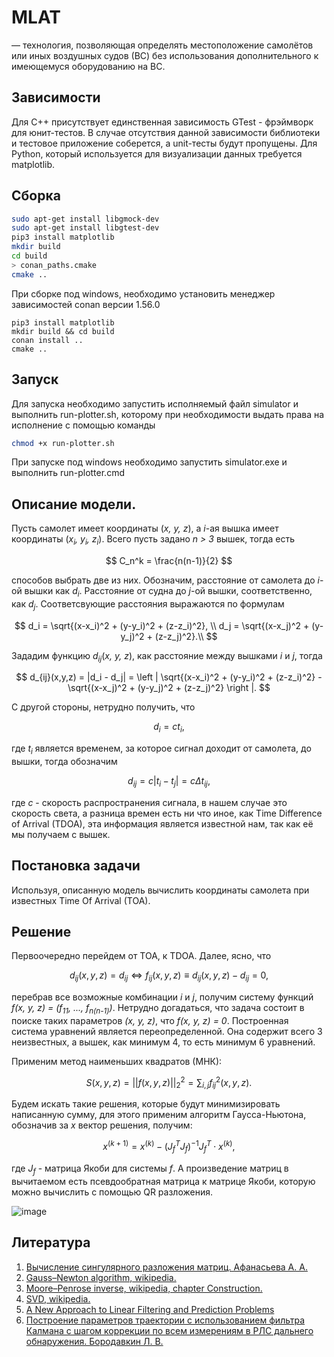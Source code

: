 # MLAT
— технология, позволяющая определять местоположение самолётов или иных воздушных судов (ВС) без использования дополнительного к имеющемуся оборудованию на ВС.
## Зависимости
Для С++ присутствует единственная зависимость GTest - фрэймворк для юнит-тестов. В случае отсутствия данной зависимости библиотеки и тестовое приложение соберется, а unit-тесты будут пропущены. Для Python, который используется для визуализации данных требуется matplotlib. 
## Сборка
```bash
sudo apt-get install libgmock-dev
sudo apt-get install libgtest-dev
pip3 install matplotlib
mkdir build
cd build
> conan_paths.cmake
cmake ..
```
При сборке под windows, необходимо установить менеджер зависимостей conan версии 1.56.0
```
pip3 install matplotlib
mkdir build && cd build
conan install ..
cmake ..
```
## Запуск
Для запуска необходимо запустить исполняемый файл simulator и выполнить run-plotter.sh, которому при необходимости выдать права на исполнение с помощью команды 
```bash
chmod +x run-plotter.sh
```
При запуске под windows необходимо запустить simulator.exe и выполнить run-plotter.cmd

## Описание модели.
Пусть самолет имеет координаты (*x, y, z*), а *i*-aя вышка имеет координаты (*x<sub>i</sub>, y<sub>i</sub>, z<sub>i</sub>*). Всего пусть задано *n > 3* вышек, тогда есть 

$$ 
  C_n^k = \frac{n(n-1)}{2} 
$$

способов выбрать две из них. Обозначим, расстояние от самолета до *i*-ой вышки как *d<sub>i</sub>*. Расстояние от судна до *j*-ой вышки, соответственно, как 
*d<sub>j</sub>*. Соответсвующие расстояния выражаются по формулам

$$
d_i = \sqrt{(x-x_i)^2 + (y-y_i)^2 + (z-z_i)^2}, \\ 
d_j = \sqrt{(x-x_j)^2 + (y-y_j)^2 + (z-z_j)^2}.\\
$$

Зададим функцию *d*<sub>*ij*</sub>(*x, y, z*), как расстояние между вышками *i* и *j*, тогда

$$
d_{ij}(x,y,z) = |d_i - d_j| = \left | \sqrt{(x-x_i)^2 + (y-y_i)^2 + (z-z_i)^2} - \sqrt{(x-x_j)^2 + (y-y_j)^2 + (z-z_j)^2} \right |.
$$

С другой стороны, нетрудно получить, что

$$
d_i = ct_i,
$$

где *t<sub>i<sub>* является временем, за которое сигнал доходит от самолета, до вышки, тогда обозначим 

$$
  d_{ij} = c|t_i - t_j| = c\Delta t_{ij}, 
$$

где *c* - скорость распространения сигнала, в нашем случае это скорость света, а разница времен есть ни что иное, как Time Difference of Arrival (TDOA), эта информация является известной нам, так как её мы получаем с вышек.
## Постановка задачи
Используя, описанную модель вычислить координаты самолета при известных Time Of Arrival (TOA).
## Решение
Первоочередно перейдем от TOA, к TDOA. Далее, ясно, что

$$
d_{ij}(x,y,z) = d_{ij} \Leftrightarrow f_{ij}(x,y,z) \equiv d_{ij}(x,y,z) - d_{ij} = 0,
$$

перебрав все возможные комбинации *i* и *j*, получим систему функций *f(x, y, z) = (f<sub>11</sub>, ..., f<sub>n(n-1)</sub>)*. Нетрудно догадаться, что задача состоит в поиске таких параметров *(x, y, z)*, что *f(x, y, z) = 0*. Построенная система уравнений является переопределенной. Она содержит всего 3 неизвестных, а вышек, как минимум 4, то есть минимум 6 уравнений. 

Применим метод наименьших квадратов (МНК):

$$
S(x,y,z) = \left | \left | f(x,y,z) \right | \right | _2^2 = \sum_{i,j}f_{ij}^2(x,y,z).
$$ 

Будем искать такие решения, которые будут минимизировать написанную сумму, для этого применим алгоритм Гаусса-Ньютона, обозначив за *x* вектор решения, получим:

$$
x^{(k+1)} = x^{(k)} - (J_f^TJ_f)^{-1}J_f^T \cdot x^{(k)},
$$

где *J<sub>f<sub>* - матрица Якоби для системы *f*. А произведение матриц в вычитаемом есть псевдообратная матрица к матрице Якоби, которую можно вычислить с помощью QR разложения.

![image](https://user-images.githubusercontent.com/48962685/236623043-0d819765-4db5-4434-837c-a63fc0a9261c.png)

## Литература
1. [Вычисление сингулярного разложения матриц. Афанасьева А. А.](https://core.ac.uk/download/pdf/336869551.pdf)
2. [Gauss–Newton algorithm, wikipedia.](https://en.wikipedia.org/wiki/Gauss%E2%80%93Newton_algorithm)
3. [Moore–Penrose inverse, wikipedia, chapter Construction.](https://en.wikipedia.org/wiki/Moore%E2%80%93Penrose_inverse)
4. [SVD, wikipedia.](https://en.wikipedia.org/wiki/Singular_value_decomposition)
5. [A New Approach to Linear Filtering and Prediction Problems](http://www.cs.unc.edu/~welch/kalman/media/pdf/Kalman1960.pdf)
6. [Построение параметров траектории с использованием фильтра Калмана с шагом коррекции по всем измерениям в РЛС дальнего обнаружения. Бородавкин Л. В.](https://www.researchgate.net/publication/313343865_POSTROENIE_PARAMETROV_TRAEKTORII_S_ISPOLZOVANIEM_FILTRA_KALMANA_S_SAGOM_KORREKCII_PO_VSEM_IZMERENIAM_V_RLS_DALNEGO_OBNARUZENIA_THE_KALMAN_FILTER_TRACK_PARAMETER_ESTIMATION_WITH_UPDATE_STEP_BY_ALL_ACCU)

